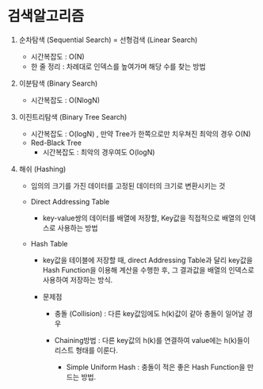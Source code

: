 # 검색알고리즘

1.  순차탐색 (Sequential Search) = 선형검색 (Linear Search)
	- 시간복잡도 : O(N)
	- 한 줄 정리 : 차례대로 인덱스를 높여가며 해당 수를 찾는 방법


2. 이분탐색 (Binary Search)
	- 시간복잡도 : O(NlogN)

3. 이진트리탐색 (Binary Tree Search)
	- 시간복잡도 : O(logN) , 만약 Tree가 한쪽으로만 치우쳐진 최악의 경우 O(N)

	* Red-Black Tree
		- 시간복잡도 : 최악의 경우여도 O(logN)

4. 해쉬 (Hashing)
	- 임의의 크기를 가진 데이터를 고정된 데이터의 크기로 변환시키는 것

	*  Direct Addressing Table
		- key-value쌍의 데이터를 배열에 저장할, Key값을 직접적으로 배열의 인덱스로 사용하는 방법

	* Hash Table
		- key값을 테이블에 저장할 때, direct Addressing Table과 달리 key값을 Hash Function을 이용해 계산을 수행한 후, 그 결과값을 배열의 인덱스로 사용하여 저장하는 방식. 

		* 문제점 

			-  충돌 (Collision)
				: 다른 key값임에도 h(k)값이 같아 충돌이 일어날 경우

			- Chaining방법
				: 다른 key값의 h(k)를 연결하여 value에는 h(k)들이 리스트 형태를 이룬다.

				* Simple Uniform Hash
				: 충돌이 적은 좋은 Hash Function을 만드는 방법.
